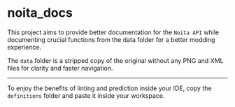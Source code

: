 # noita_docs

This project aims to provide better documentation for the `Noita API` while documenting crucial functions from the data folder for a better modding experience.

The `data` folder is a stripped copy of the original without any PNG and XML files for clarity and faster navigation.

---

To enjoy the benefits of linting and prediction inside your IDE, copy the `definitions` folder and paste it inside your workspace.
